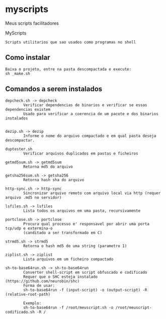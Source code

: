 # myscripts
Meus scripts facilitadores


MyScripts

	Scripts utilitarios que sao usados como programas no shell

Como instalar
----------------------------------------------------------------------------------------
	Baixa o projeto, entre na pasta descompactada e execute:
	sh _make.sh


Comandos a serem instalados
----------------------------------------------------------------------------------------

	depcheck.sh -> depcheck
			Verificar dependencias de binarios e verificar se essas dependencias existem
			Usado para verificar a coerencia de um pacote e dos binarios instalados


	dezip.sh -> dezip
			Informe o nome do arquivo compactado e em qual pasta deseja descompactar.

	duptester.sh
			Verificar arquivos duplicados em pastas e ficheiros

	getmd5sum.sh -> getmd5sum
			Retorna md5 do arquivo

	getsha256sum.sh -> getsha256
			Retorna hash sha do arquivo

	http-sync.sh -> http-sync
			Sincronizar arquivo remoto com arquivo local via http (requer arquivo .md5 no servidor)

	lsfiles.sh -> lsfiles
			Lista todos os arquivos em uma pasta, recursivamente

	portclose.sh -> portclose
			Procura qual processo e' responsavel por abrir uma porta tcp/udp e extermina-o
			(canditado a ser transformado em C)

	strmd5.sh -> strmd5
			Retorna o hash md5 de uma string (parametro 1)

	ziplist.sh -> ziplist
			Lista arquivos em um ficheiro compactado

	sh-to-base64run.sh -> sh-to-base64run
			Converter shell-script em script obfuscado e codificado
			Requer que o SHC esteja instalado (https://github.com/neurobin/shc)
			Forma de usar:
			sh-to-base64run -f (input-script) -o (output-script) -R (relative-root-path)
			
			Exemplo:
			sh-to-base64run -f /root/meuscript.sh -o /root/meuscript-codificado.sh -R /

